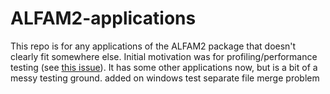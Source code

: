 # ALFAM2-applications
This repo is for any applications of the ALFAM2 package that doesn't clearly fit somewhere else.
Initial motivation was for profiling/performance testing (see [this issue](https://github.com/sashahafner/ALFAM2/issues/41)).
It has some other applications now, but is a bit of a messy testing ground.
added on windows
test separate file merge problem
